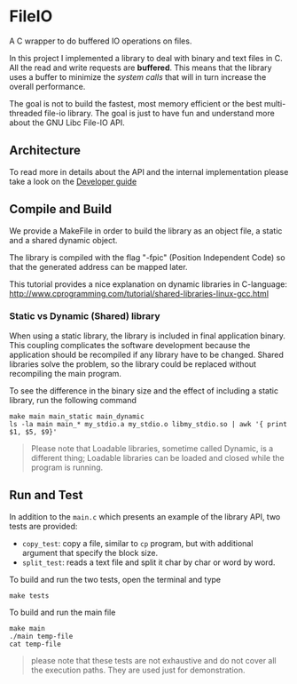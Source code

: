 # FileIO
A C wrapper to do buffered IO operations on files.

In this project I implemented a library to deal with binary and text files in C. All the read and write requests are **buffered**. This means that the library uses a buffer to minimize the *system calls* that will in turn increase the overall performance.

The goal is not to build the fastest, most memory efficient or the best multi-threaded file-io library. The goal is just to have fun and understand more about the GNU Libc File-IO API.

## Architecture

To read more in details about the API and the internal implementation please take a look on the [Developer guide](developer-guide.md)

## Compile and Build

We provide a MakeFile in order to build the library as an object file, a static and a shared dynamic object.

The library is compiled with the flag "-fpic" (Position Independent Code) so that the generated address can be mapped later.

This tutorial provides a nice explanation on dynamic libraries in C-language:
http://www.cprogramming.com/tutorial/shared-libraries-linux-gcc.html

### Static vs Dynamic (Shared) library

When using a static library, the library is included in final application binary. This coupling complicates the software development because the application should be recompiled if any library have to be changed.
Shared libraries solve the problem, so the library could be replaced without recompiling the main program.

To see the difference in the binary size and the effect of including a static library, run the following command

```
make main main_static main_dynamic
ls -la main main_* my_stdio.a my_stdio.o libmy_stdio.so | awk '{ print $1, $5, $9}'
```

> Please note that Loadable libraries, sometime called Dynamic, is a different thing; Loadable libraries can be loaded and closed while the program is running.

## Run and Test

In addition to the `main.c` which presents an example of the library API, two tests are provided:
* `copy_test`: copy a file, similar to `cp` program, but with additional argument that specify the block size.
* `split_test`: reads a text file and split it char by char or word by word.

To build and run the two tests, open the terminal and type
```
make tests
```

To build and run the main file
```
make main
./main temp-file
cat temp-file
```

> please note that these tests are not exhaustive and do not cover all the execution paths. They are used just for demonstration.
